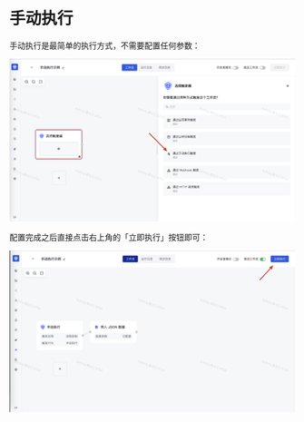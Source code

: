 # 手动执行

手动执行是最简单的执行方式，不需要配置任何参数：

![](../static/boxcnf0YFcTQHi0WBkdUD717NXc.png)

配置完成之后直接点击右上角的「立即执行」按钮即可：

![](../static/boxcnEebhTopgBOkxgKniS7mLMj.png)
